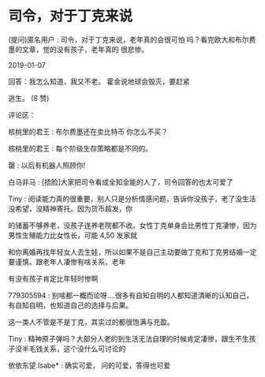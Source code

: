 # 司令，对于丁克来说

(提问)匿名用户 : 司令，对于丁克来说，老年真的会很可怕 吗？看完欧大和布尔费墨的文章，觉的没有孩子，老年真的 很悲惨。

2019-01-07

回答：我怎么知道，我又不老。 霍金说地球会毁灭，要赶紧

逃生。 (8 赞)

评论区：

核桃里的君王 : 布尔费墨还在卖比特币 你怎么不买？

核桃里的君王 : 每个阶级生存策略都是不同的。

罄 : 以后有机器人照顾你!

白马非马 : [捂脸]大家把司令看成全知全能的人了，司令回答的也太可爱了

Tiny : 阅读能力真的很重要，别人只是分析情感问题，告诉你没孩子，老了没生活没希望，没精神寄托。因为货币超发，你

的储蓄不够养老，没孩子连养老院都不收。女性丁克单身会比男性丁克凄惨，因为男性生殖能力比女性长，可能 4,50 发家就

和你离婚再找年轻女人去生娃，所以如果不是自己主动要做丁克和丁克男结婚一定要谨慎。跟老年人凄惨有啥关系，老年

有没有孩子肯定比年轻时惨啊

779305594 : 别啥都一概而论呀....很多有自知自明的人都知道清晰的认知自己，有自知自明，也知道自己的选择与后果。

这一类人不管是不是丁克，其实过的都很饱满与充盈。

Tiny : 精神原子弹吗？大部分人老的到生活无法自理的时候肯定凄惨，跟生不生孩子没半毛钱关系，这个没什么可讨论的

依依东望.Isabe* : 确实可爱， 问的可爱，答得也可爱